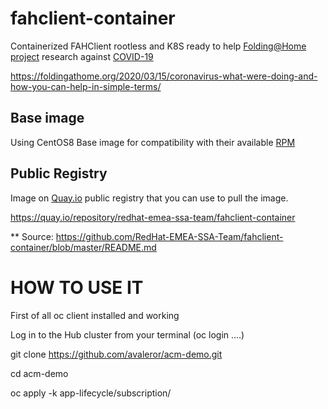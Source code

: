 # fahclient-container
Containerized FAHClient rootless and K8S ready to help [Folding@Home project](https://foldingathome.org/) research against [COVID-19](https://en.wikipedia.org/wiki/Coronavirus_disease_2019)

https://foldingathome.org/2020/03/15/coronavirus-what-were-doing-and-how-you-can-help-in-simple-terms/

## Base image

Using CentOS8 Base image for compatibility with their available [RPM](https://download.foldingathome.org/releases/public/release/fahclient/centos-6.7-64bit/v7.5/)

## Public Registry

Image on [Quay.io](https://quay.io) public registry that you can use to pull the image. 

https://quay.io/repository/redhat-emea-ssa-team/fahclient-container

** Source: https://github.com/RedHat-EMEA-SSA-Team/fahclient-container/blob/master/README.md


# HOW TO USE IT

First of all oc client installed and working

Log in to the Hub cluster from your terminal (oc login ....)

git clone https://github.com/avaleror/acm-demo.git

cd acm-demo

oc apply -k app-lifecycle/subscription/
